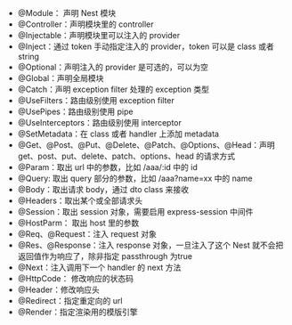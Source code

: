 * @Module： 声明 Nest 模块
* @Controller：声明模块里的 controller
* @Injectable：声明模块里可以注入的 provider
* @Inject：通过 token 手动指定注入的 provider，token 可以是 class 或者 string
* @Optional：声明注入的 provider 是可选的，可以为空
* @Global：声明全局模块
* @Catch：声明 exception filter 处理的 exception 类型
* @UseFilters：路由级别使用 exception filter
* @UsePipes：路由级别使用 pipe
* @UseInterceptors：路由级别使用 interceptor
* @SetMetadata：在 class 或者 handler 上添加 metadata
* @Get、@Post、@Put、@Delete、@Patch、@Options、@Head：声明 get、post、put、delete、patch、options、head 的请求方式
* @Param：取出 url 中的参数，比如 /aaa/:id 中的 id
* @Query: 取出 query 部分的参数，比如 /aaa?name=xx 中的 name
* @Body：取出请求 body，通过 dto class 来接收
* @Headers：取出某个或全部请求头
* @Session：取出 session 对象，需要启用 express-session 中间件
* @HostParm： 取出 host 里的参数
* @Req、@Request：注入 request 对象
* @Res、@Response：注入 response 对象，一旦注入了这个 Nest 就不会把返回值作为响应了，除非指定 passthrough 为true
* @Next：注入调用下一个 handler 的 next 方法
* @HttpCode： 修改响应的状态码
* @Header：修改响应头
* @Redirect：指定重定向的 url
* @Render：指定渲染用的模版引擎